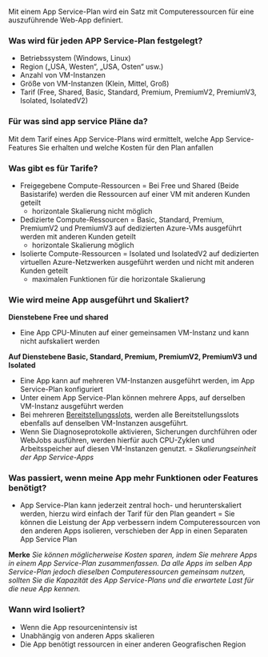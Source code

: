 Mit einem App Service-Plan wird ein Satz mit Computeressourcen für eine auszuführende Web-App definiert.

### Was wird für jeden APP Service-Plan festgelegt?

- Betriebssystem (Windows, Linux)
- Region („USA, Westen“, „USA, Osten“ usw.)
- Anzahl von VM-Instanzen
- Größe von VM-Instanzen (Klein, Mittel, Groß)
- Tarif (Free, Shared, Basic, Standard, Premium, PremiumV2, PremiumV3, Isolated, IsolatedV2)


### Für was sind app service Pläne da?

Mit dem Tarif eines App Service-Plans wird ermittelt, welche App Service-Features Sie erhalten und welche Kosten für den Plan anfallen

### Was gibt es für Tarife?

- Freigegebene Compute-Ressourcen = Bei Free und Shared (Beide Basistarife) werden die Ressourcen auf einer VM mit anderen Kunden geteilt
  - horizontale Skalierung nicht möglich
- Dedizierte Compute-Ressourcen = Basic, Standard, Premium, PremiumV2 und PremiumV3 auf dedizierten Azure-VMs ausgeführt werden mit anderen Kunden geteilt
  - horizontale Skalierung möglich
- Isolierte Compute-Ressourcen = Isolated und IsolatedV2 auf dedizierten virtuellen Azure-Netzwerken ausgeführt werden und nicht mit anderen Kunden geteilt
  - maximalen Funktionen für die horizontale Skalierung

### Wie wird meine App ausgeführt und Skaliert?

**Dienstebene Free und shared**
- Eine App CPU-Minuten auf einer gemeinsamen VM-Instanz und kann nicht aufskaliert werden

**Auf Dienstebene Basic, Standard, Premium, PremiumV2, PremiumV3 und Isolated**
- Eine App kann auf mehreren VM-Instanzen ausgeführt werden, im App Service-Plan konfiguriert
- Unter einem App Service-Plan können mehrere Apps, auf derselben VM-Instanz ausgeführt werden
- Bei mehreren [Bereitstellungsslots](01_az_204_course/01_modul/azure_app_service/azure_bereitstellungssolts), werden alle Bereitstellungsslots ebenfalls auf denselben VM-Instanzen ausgeführt.
- Wenn Sie Diagnoseprotokolle aktivieren, Sicherungen durchführen oder WebJobs ausführen, werden hierfür auch CPU-Zyklen und Arbeitsspeicher auf diesen VM-Instanzen genutzt.
= *Skalierungseinheit der App Service-Apps*

### Was passiert, wenn meine App mehr Funktionen oder Features benötigt?

- App Service-Plan kann jederzeit zentral hoch- und herunterskaliert werden, hierzu wird einfach der Tarif für den Plan geandert
= Sie können die Leistung der App verbessern indem Computeressourcen von den anderen Apps isolieren, verschieben der App in einen Separaten App Service Plan

**Merke**
*Sie können möglicherweise Kosten sparen, indem Sie mehrere Apps in einem App Service-Plan zusammenfassen. Da alle Apps im selben App Service-Plan jedoch dieselben Computeressourcen gemeinsam nutzen, sollten Sie die Kapazität des App Service-Plans und die erwartete Last für die neue App kennen.*

### Wann wird Isoliert?

- Wenn die App resourcenintensiv ist
- Unabhängig von anderen Apps skalieren
- Die App benötigt ressourcen in einer anderen Geografischen Region
